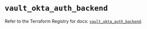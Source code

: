 # `vault_okta_auth_backend`

Refer to the Terraform Registry for docs: [`vault_okta_auth_backend`](https://registry.terraform.io/providers/hashicorp/vault/4.5.0/docs/resources/okta_auth_backend).
